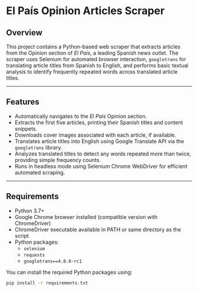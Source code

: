 # El País Opinion Articles Scraper

## Overview

This project contains a Python-based web scraper that extracts articles from the Opinion section of *El País*, a leading Spanish news outlet. The scraper uses Selenium for automated browser interaction, `googletrans` for translating article titles from Spanish to English, and performs basic textual analysis to identify frequently repeated words across translated article titles.

---

## Features

- Automatically navigates to the *El País* Opinion section.
- Extracts the first five articles, printing their Spanish titles and content snippets.
- Downloads cover images associated with each article, if available.
- Translates article titles into English using Google Translate API via the `googletrans` library.
- Analyzes translated titles to detect any words repeated more than twice, providing simple frequency counts.
- Runs in headless mode using Selenium Chrome WebDriver for efficient automated scraping.

---

## Requirements

- Python 3.7+
- Google Chrome browser installed (compatible version with ChromeDriver)
- ChromeDriver executable available in PATH or same directory as the script
- Python packages:
  - `selenium`
  - `requests`
  - `googletrans==4.0.0-rc1`

You can install the required Python packages using:

```bash
pip install -r requirements.txt
